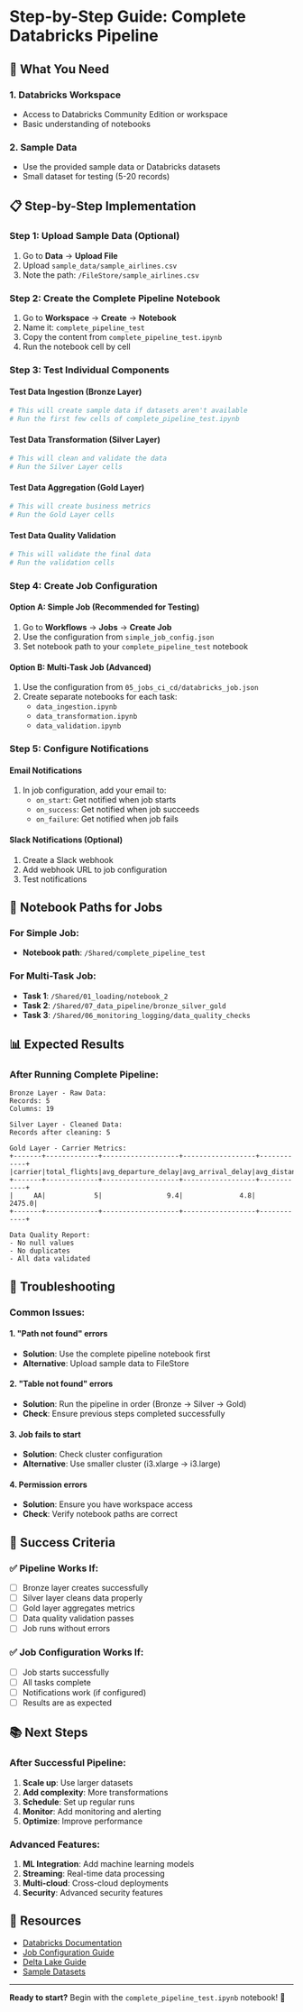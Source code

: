 # Step-by-Step Guide: Complete Databricks Pipeline

## 🎯 What You Need

### 1. Databricks Workspace
- Access to Databricks Community Edition or workspace
- Basic understanding of notebooks

### 2. Sample Data
- Use the provided sample data or Databricks datasets
- Small dataset for testing (5-20 records)

## 📋 Step-by-Step Implementation

### Step 1: Upload Sample Data (Optional)
1. Go to **Data** → **Upload File**
2. Upload `sample_data/sample_airlines.csv`
3. Note the path: `/FileStore/sample_airlines.csv`

### Step 2: Create the Complete Pipeline Notebook
1. Go to **Workspace** → **Create** → **Notebook**
2. Name it: `complete_pipeline_test`
3. Copy the content from `complete_pipeline_test.ipynb`
4. Run the notebook cell by cell

### Step 3: Test Individual Components

#### Test Data Ingestion (Bronze Layer)
```python
# This will create sample data if datasets aren't available
# Run the first few cells of complete_pipeline_test.ipynb
```

#### Test Data Transformation (Silver Layer)
```python
# This will clean and validate the data
# Run the Silver Layer cells
```

#### Test Data Aggregation (Gold Layer)
```python
# This will create business metrics
# Run the Gold Layer cells
```

#### Test Data Quality Validation
```python
# This will validate the final data
# Run the validation cells
```

### Step 4: Create Job Configuration

#### Option A: Simple Job (Recommended for Testing)
1. Go to **Workflows** → **Jobs** → **Create Job**
2. Use the configuration from `simple_job_config.json`
3. Set notebook path to your `complete_pipeline_test` notebook

#### Option B: Multi-Task Job (Advanced)
1. Use the configuration from `05_jobs_ci_cd/databricks_job.json`
2. Create separate notebooks for each task:
   - `data_ingestion.ipynb`
   - `data_transformation.ipynb` 
   - `data_validation.ipynb`

### Step 5: Configure Notifications

#### Email Notifications
1. In job configuration, add your email to:
   - `on_start`: Get notified when job starts
   - `on_success`: Get notified when job succeeds
   - `on_failure`: Get notified when job fails

#### Slack Notifications (Optional)
1. Create a Slack webhook
2. Add webhook URL to job configuration
3. Test notifications

## 🔧 Notebook Paths for Jobs

### For Simple Job:
- **Notebook path**: `/Shared/complete_pipeline_test`

### For Multi-Task Job:
- **Task 1**: `/Shared/01_loading/notebook_2`
- **Task 2**: `/Shared/07_data_pipeline/bronze_silver_gold`
- **Task 3**: `/Shared/06_monitoring_logging/data_quality_checks`

## 📊 Expected Results

### After Running Complete Pipeline:
```
Bronze Layer - Raw Data:
Records: 5
Columns: 19

Silver Layer - Cleaned Data:
Records after cleaning: 5

Gold Layer - Carrier Metrics:
+-------+-------------+-------------------+------------------+------------+
|carrier|total_flights|avg_departure_delay|avg_arrival_delay|avg_distance|
+-------+-------------+-------------------+------------------+------------+
|     AA|            5|                9.4|              4.8|      2475.0|
+-------+-------------+-------------------+------------------+------------+

Data Quality Report:
- No null values
- No duplicates
- All data validated
```

## 🚨 Troubleshooting

### Common Issues:

#### 1. "Path not found" errors
- **Solution**: Use the complete pipeline notebook first
- **Alternative**: Upload sample data to FileStore

#### 2. "Table not found" errors
- **Solution**: Run the pipeline in order (Bronze → Silver → Gold)
- **Check**: Ensure previous steps completed successfully

#### 3. Job fails to start
- **Solution**: Check cluster configuration
- **Alternative**: Use smaller cluster (i3.xlarge → i3.large)

#### 4. Permission errors
- **Solution**: Ensure you have workspace access
- **Check**: Verify notebook paths are correct

## 🎯 Success Criteria

### ✅ Pipeline Works If:
- [ ] Bronze layer creates successfully
- [ ] Silver layer cleans data properly
- [ ] Gold layer aggregates metrics
- [ ] Data quality validation passes
- [ ] Job runs without errors

### ✅ Job Configuration Works If:
- [ ] Job starts successfully
- [ ] All tasks complete
- [ ] Notifications work (if configured)
- [ ] Results are as expected

## 📚 Next Steps

### After Successful Pipeline:
1. **Scale up**: Use larger datasets
2. **Add complexity**: More transformations
3. **Schedule**: Set up regular runs
4. **Monitor**: Add monitoring and alerting
5. **Optimize**: Improve performance

### Advanced Features:
1. **ML Integration**: Add machine learning models
2. **Streaming**: Real-time data processing
3. **Multi-cloud**: Cross-cloud deployments
4. **Security**: Advanced security features

## 🔗 Resources

- [Databricks Documentation](https://docs.databricks.com/)
- [Job Configuration Guide](https://docs.databricks.com/workflows/jobs.html)
- [Delta Lake Guide](https://docs.delta.io/latest/index.html)
- [Sample Datasets](https://docs.databricks.com/databricks-datasets.html)

---

**Ready to start?** Begin with the `complete_pipeline_test.ipynb` notebook! 🚀
